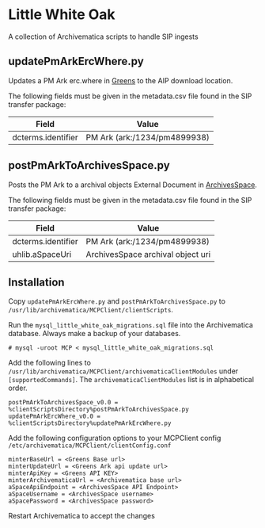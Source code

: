 # Little White Oak

A collection of Archivematica scripts to handle SIP ingests

## updatePmArkErcWhere.py

Updates a PM Ark erc.where in [Greens](https://github.com/uhlibraries-digital/greens) to the AIP download location.

The following fields must be given in the metadata.csv file found in the SIP transfer package:

| Field | Value |
| --- | --- |
| dcterms.identifier | PM Ark (ark:/1234/pm4899938) |

## postPmArkToArchivesSpace.py

Posts the PM Ark to a archival objects External Document in [ArchivesSpace](http://archivesspace.org/).

The following fields must be given in the metadata.csv file found in the SIP transfer package:

| Field | Value |
| --- | --- |
| dcterms.identifier | PM Ark (ark:/1234/pm4899938) |
| uhlib.aSpaceUri | ArchivesSpace archival object uri |

## Installation

Copy `updatePmArkErcWhere.py` and `postPmArkToArchivesSpace.py` to `/usr/lib/archivematica/MCPClient/clientScripts`.

Run the `mysql_little_white_oak_migrations.sql` file into the Archivematica
database. Always make a backup of your databases.

```
# mysql -uroot MCP < mysql_little_white_oak_migrations.sql
```

Add the following lines to `/usr/lib/archivematica/MCPClient/archivematicaClientModules` under `[supportedCommands]`. The `archivematicaClientModules` list is in alphabetical order.

```
postPmArkToArchivesSpace_v0.0 = %clientScriptsDirectory%postPmArkToArchivesSpace.py
updatePmArkErcWhere_v0.0 = %clientScriptsDirectory%updatePmArkErcWhere.py
```

Add the following configuration options to your MCPClient config `/etc/archivematica/MCPClient/clientConfig.conf`

```
minterBaseUrl = <Greens Base url>
minterUpdateUrl = <Greens Ark api update url>
minterApiKey = <Greens API KEY>
minterArchivematicaUrl = <Archivematica base url>
aSpaceApiEndpoint = <ArchivesSpace API Endpoint>
aSpaceUsername = <ArchivesSpace username>
aSpacePassword = <ArchivesSpace password>
```

Restart Archivematica to accept the changes
